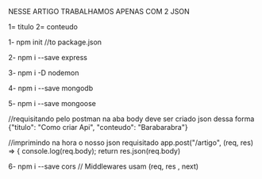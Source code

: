 NESSE ARTIGO TRABALHAMOS APENAS COM 2 JSON

1= titulo
2= conteudo


1- npm init
//to package.json


2- npm i --save express


3- npm i -D nodemon


4- npm i --save mongodb


5- npm i --save mongoose

//requisitando pelo postman na aba body
deve ser criado json dessa forma {"titulo": "Como criar Api", "conteudo": "Barabarabra"}

//imprimindo na hora o nosso json requisitado
app.post("/artigo", (req, res) => {
    console.log(req.body);
    return res.json(req.body)



6- npm i --save cors 
// Middlewares usam (req, res , next)